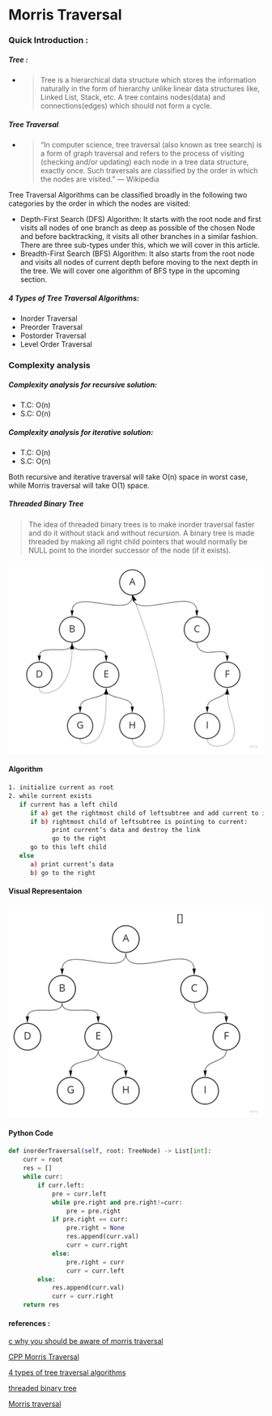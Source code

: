 # Morris Traversal
### Quick Introduction :
##### Tree :
- > Tree is a hierarchical data structure which stores the information naturally in the form of hierarchy unlike linear data structures like, Linked List, Stack, etc. A tree contains nodes(data) and connections(edges) which should not form a cycle.
##### Tree Traversal
- > “In computer science, tree traversal (also known as tree search) is a form of graph traversal and refers to the process of visiting (checking and/or updating) each node in a tree data structure, exactly once. Such traversals are classified by the order in which the nodes are visited.” — Wikipedia

Tree Traversal Algorithms can be classified broadly in the following two categories by the order in which the nodes are visited:

- Depth-First Search (DFS) Algorithm: It starts with the root node and first visits all nodes of one branch as deep as possible of the chosen Node and before backtracking, it visits all other branches in a similar fashion. There are three sub-types under this, which we will cover in this article.
- Breadth-First Search (BFS) Algorithm: It also starts from the root node and visits all nodes of current depth before moving to the next depth in the tree. We will cover one algorithm of BFS type in the upcoming section.

##### 4 Types of Tree Traversal Algorithms: 
- Inorder Traversal
- Preorder Traversal
- Postorder Traversal
- Level Order Traversal


### Complexity analysis

##### Complexity analysis for recursive solution:
- T.C: O(n)
- S.C: O(n)

##### Complexity analysis for iterative solution:
- T.C: O(n)
- S.C: O(n)

Both recursive and iterative traversal will take O(n) space in worst case, while Morris traversal will take O(1) space.

##### Threaded Binary Tree 
> The idea of threaded binary trees is to make inorder traversal faster and do it without stack and without recursion. A binary tree is made threaded by making all right child pointers that would normally be NULL point to the inorder successor of the node (if it exists).

<p align="center">
<img src="https://github.com/ll-ysh-ll/Morris-Traversal-post/blob/master/Threaded%20Binary%20Tree.jpg"  width="575">
</p>

#### Algorithm 

```sh
1. initialize current as root 
2. while current exists
   if current has a left child
      if a) get the rightmost child of leftsubtree and add current to its right
      if b) rightmost child of leftsubtree is pointing to current:
            print current’s data and destroy the link
            go to the right
      go to this left child
   else
      a) print current’s data
      b) go to the right
```

#### Visual Representaion
<p align="center">
<img src="https://github.com/ll-ysh-ll/Morris-Traversal-post/blob/master/Morris_Traversal_gif.gif" width="575"/>
</p>

#### Python Code 

```python 
def inorderTraversal(self, root: TreeNode) -> List[int]:
    curr = root
    res = []
    while curr:
        if curr.left:
            pre = curr.left
            while pre.right and pre.right!=curr:
                pre = pre.right
            if pre.right == curr:
                pre.right = None
                res.append(curr.val)
                curr = curr.right
            else:
                pre.right = curr
                curr = curr.left
        else:
            res.append(curr.val)
            curr = curr.right
    return res
```

#### references :

[c why you should be aware of morris traversal](https://leetcode.com/problems/binary-tree-inorder-traversal/discuss/2153281/c-why-you-should-be-aware-of-morris-traversal)

[CPP Morris Traversal](https://leetcode.com/problems/binary-tree-inorder-traversal/discuss/148939/CPP-Morris-Traversal)

[4 types of tree traversal algorithms](https://towardsdatascience.com/4-types-of-tree-traversal-algorithms-d56328450846)

[threaded binary tree](https://www.geeksforgeeks.org/threaded-binary-tree/)

[Morris traversal](https://leetcode.com/problems/binary-tree-inorder-traversal/discuss/706892/Python%3A-Morris-traversal)
